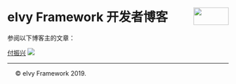 # <div style="height:40px"><div style="float:left">eIvy Framework 开发者博客</div> <div style="float:right"><img width="80" height="40" src="../../Logo.png"></img></div></div>

参阅以下博客主的文章：

[付振兴](付振兴/Index.html)
<img src="../Photo/Logo.png"/>

---
&emsp; &copy; eIvy Framework 2019.
